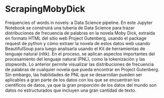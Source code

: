 # ScrapingMobyDick
Frequencies of words in novels: a Data Science pipeline.
En este Jupyter Notebook se construirá una tubería de Data Science para trazar distribuciones de frecuencia de palabras en la novela Moby Dick, extraída en formato HTML del sitio web Project Gutenberg, usando el package request de python y cómo extraer la novela de estos datos web usando BeautifulSoup para luego analisarla usando el Kit de herramientas de lenguaje natural (nltk). En el proceso, se aplican aspectos importantes del procesamiento del lenguaje natural (PNL), como la tokenización y las stopwords. Lo anterior permite visualizar las distribuciones de frecuencia de palabras de cualquier novela que pueda encontrar en Project Gutenberg. Sin embargo, las habilidades de PNL que se desarrollan pueden ser aplicables a gran parte de los datos con los que se encuentran los científicos de datos, ya que la gran proporción de los datos del mundo son datos no estructurados que incluyen una gran cantidad de texto.
